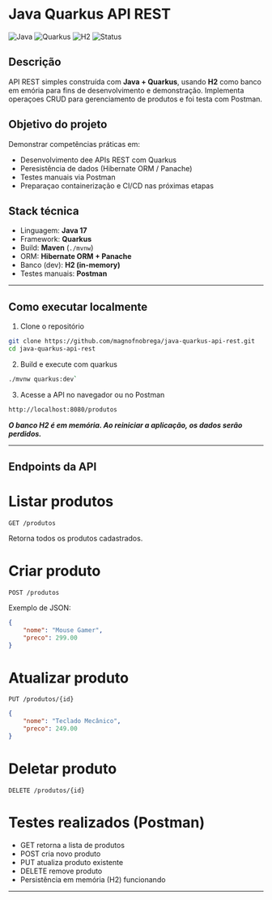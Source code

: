 # Java Quarkus API REST

![Java](https://img.shields.io/badge/Java-17-blue) 
![Quarkus](https://img.shields.io/badge/Quarkus-Framework-red) 
![H2](https://img.shields.io/badge/DB-H2-lightgrey) 
![Status](https://img.shields.io/badge/Status-Conclu%C3%ADdo-brightgreen)  

## Descrição

API REST simples construída com **Java + Quarkus**, usando **H2** como banco em emória para fins de desenvolvimento e demonstração. Implementa operaçoes CRUD para gerenciamento de produtos e foi testa com Postman.


## Objetivo do projeto

Demonstrar competências práticas em:  
- Desenvolvimento dee APIs REST com Quarkus  
- Peresistência de dados (Hibernate ORM / Panache)  
- Testes manuais via Postman  
- Preparaçao containerização e CI/CD nas próximas etapas  

## Stack técnica

- Linguagem: **Java 17**  
- Framework: **Quarkus**  
- Build: **Maven** (`./mvnw`)  
- ORM: **Hibernate ORM + Panache**  
- Banco (dev): **H2 (in-memory)**  
- Testes manuais: **Postman**  

---  

## Como executar localmente

1. Clone o repositório  
```bash
git clone https://github.com/magnofnobrega/java-quarkus-api-rest.git
cd java-quarkus-api-rest
```  

2. Build e execute com quarkus  
```bash
./mvnw quarkus:dev`  
```  
  
3. Acesse a API no navegador ou no Postman  
```bash
http://localhost:8080/produtos  
```

***O banco H2 é em memória. Ao reiniciar a aplicação, os dados serão perdidos.***  

---  

## Endpoints da API

# Listar produtos  

`GET /produtos`  

Retorna todos os produtos cadastrados.  

# Criar produto  

`POST /produtos`  

Exemplo de JSON:  
```json
{
    "nome": "Mouse Gamer",
    "preco": 299.00
}
```  

# Atualizar produto  

`PUT /produtos/{id}`  

```json
{
    "nome": "Teclado Mecânico",
    "preco": 249.00
}
```  

# Deletar produto  

`DELETE /produtos/{id}`  

# Testes realizados (Postman)  

- GET retorna a lista de produtos  
- POST cria novo produto  
- PUT atualiza produto existente  
- DELETE remove produto  
- Persistência em memória (H2) funcionando  

---  
